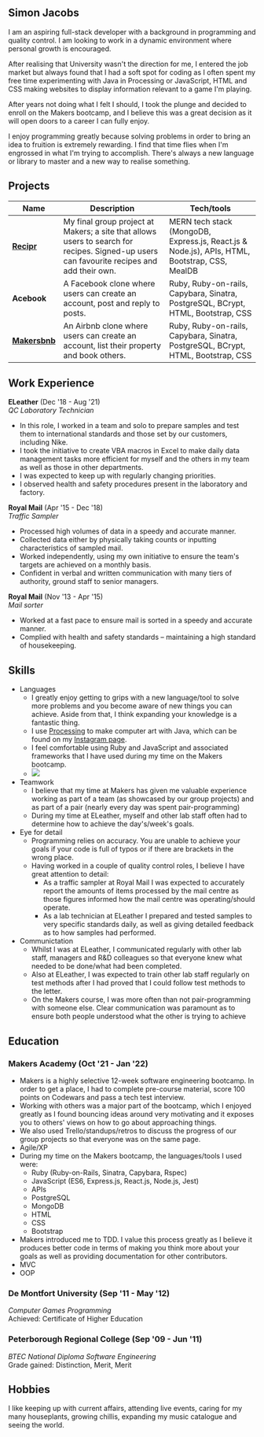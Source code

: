 ## Simon Jacobs
I am an aspiring full-stack developer with a background in programming and quality control. I am looking to work in a dynamic environment where personal growth is encouraged.

After realising that University wasn't the direction for me, I entered the job market but always found that I had a soft spot for coding as I often spent my free time experimenting with Java in Processing or JavaScript, HTML and CSS making websites to display information relevant to a game I'm playing.

After years not doing what I felt I should, I took the plunge and decided to enroll on the Makers bootcamp, and I believe this was a great decision as it will open doors to a career I can fully enjoy.

I enjoy programming greatly because solving problems in order to bring an idea to fruition is extremely rewarding.  I find that time flies when I'm engrossed in what I'm trying to accomplish.  There's always a new language or library to master and a new way to realise something.


## Projects

| Name                         | Description       | Tech/tools        |
| ---------------------------- | ----------------- | ----------------- |
| **[Recipr](https://github.com/smoni19/Recipr)**            | My final group project at Makers; a site that allows users to search for recipes.  Signed-up users can favourite recipes and add their own. | MERN tech stack (MongoDB, Express.js, React.js & Node.js), APIs, HTML, Bootstrap, CSS, MealDB |
| **Acebook** | A Facebook clone where users can create an account, post and reply to posts.  | Ruby, Ruby-on-rails, Capybara, Sinatra, PostgreSQL, BCrypt, HTML, Bootstrap, CSS |
| **[Makersbnb](https://github.com/smoni19/Makersbnb)** | An Airbnb clone where users can create an account, list their property and book others.  | Ruby, Ruby-on-rails, Capybara, Sinatra, PostgreSQL, BCrypt, HTML, Bootstrap, CSS |


## Work Experience
**ELeather** (Dec '18 - Aug '21)  
_QC Laboratory Technician_

- In this role, I worked in a team and solo to prepare samples and test them to international standards and those set by our customers, including Nike.
- I took the initiative to create VBA macros in Excel to make daily data management tasks more efficient for myself and the others in my team as well as those in other departments.
- I was expected to keep up with regularly changing priorities.
-	I observed health and safety procedures present in the laboratory and factory.

**Royal Mail** (Apr '15 - Dec '18)  
_Traffic Sampler_

- Processed high volumes of data in a speedy and accurate manner.
- Collected data either by physically taking counts or inputting characteristics of sampled mail.
-	Worked independently, using my own initiative to ensure the team's targets are achieved on a monthly basis.
-	Confident in verbal and written communication with many tiers of authority, ground staff to senior managers.

**Royal Mail** (Nov '13 - Apr '15)  
_Mail sorter_

- Worked at a fast pace to ensure mail is sorted in a speedy and accurate manner.
- Complied with health and safety standards – maintaining a high standard of housekeeping.


## Skills
- Languages
  * I greatly enjoy getting to grips with a new language/tool to solve more problems and you become aware of new things you can achieve.  Aside from that, I think expanding your knowledge is a fantastic thing.
  * I use [Processing](https://processing.org/ "Processing") to make computer art with Java, which can be found on my [Instagram page](https://www.instagram.com/sialjac/ "Pinterest page").
  * I feel comfortable using Ruby and JavaScript and associated frameworks that I have used during my time on the Makers bootcamp.
  * <img src="https://github-readme-stats.vercel.app/api/top-langs/?username=smoni19&layout=compact&theme=dark">
- Teamwork
  * I believe that my time at Makers has given me valuable experience working as part of a team (as showcased by our group projects) and as part of a pair (nearly every day was spent pair-programming)
  * During my time at ELeather, myself and other lab staff often had to determine how to achieve the day's/week's goals.
- Eye for detail
  * Programming relies on accuracy.  You are unable to achieve your goals if your code is full of typos or if there are brackets in the wrong place.
  * Having worked in a couple of quality control roles, I believe I have great attention to detail:
    * As a traffic sampler at Royal Mail I was expected to accurately report the amounts of items processed by the mail centre as those figures informed how the mail centre was operating/should operate.
    * As a lab technician at ELeather I prepared and tested samples to very specific standards daily, as well as giving detailed feedback as to how samples had performed.
- Communictation
  * Whilst I was at ELeather, I communicated regularly with other lab staff, managers and R&D colleagues so that everyone knew what needed to be done/what had been completed.
  * Also at ELeather, I was expected to train other lab staff regularly on test methods after I had proved that I could follow test methods to the letter.
  * On the Makers course, I was more often than not pair-programming with someone else.  Clear communication was paramount as to ensure both people understood what the other is trying to achieve


## Education

### Makers Academy (Oct '21 - Jan '22)
- Makers is a highly selective 12-week software engineering bootcamp.  In order to get a place, I had to complete pre-course material, score 100 points on Codewars and pass a tech test interview.
- Working with others was a major part of the bootcamp, which I enjoyed greatly as I found bouncing ideas around very motivating and it exposes you to others' views on how to go about approaching things.
- We also used Trello/standups/retros to discuss the progress of our group projects so that everyone was on the same page.
- Agile/XP
- During my time on the Makers bootcamp, the languages/tools I used were:
  * Ruby (Ruby-on-Rails, Sinatra, Capybara, Rspec)
  * JavaScript (ES6, Express.js, React.js, Node.js, Jest)
  * APIs
  * PostgreSQL
  * MongoDB
  * HTML
  * CSS
  * Bootstrap
- Makers introduced me to TDD. I value this process greatly as I believe it produces better code in terms of making you think more about your goals as well as providing documentation for other contributors.
- MVC
- OOP

### De Montfort University (Sep '11 - May '12)  
_Computer Games Programming_  
Achieved: Certificate of Higher Education

### Peterborough Regional College (Sep '09 - Jun '11)  
_BTEC National Diploma Software Engineering_  
Grade gained: Distinction, Merit, Merit

## Hobbies

I like keeping up with current affairs, attending live events, caring for my many houseplants, growing chillis, expanding my music catalogue and seeing the world.
